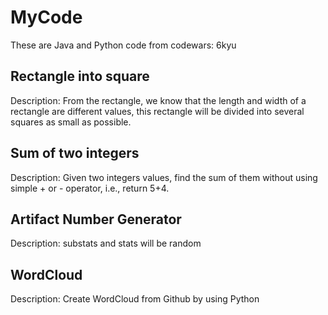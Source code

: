 # MyCode

These are Java and Python code from codewars: 6kyu

## Rectangle into square

Description: From the rectangle, we know that the length and width of a rectangle are different values, this rectangle will be divided into several squares as small as possible.

## Sum of two integers

Description: Given two integers values, find the sum of them without using simple + or - operator, i.e., return 5+4.

## Artifact Number Generator

Description: substats and stats will be random

## WordCloud

Description: Create WordCloud from Github by using Python
